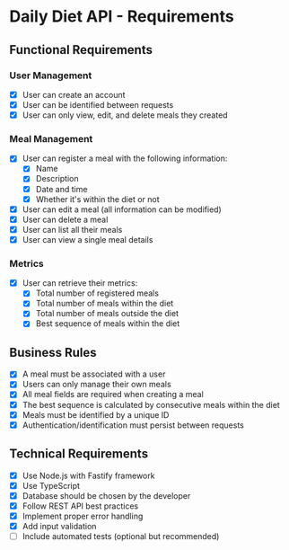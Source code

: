 # Daily Diet API - Requirements

## Functional Requirements

### User Management
- [x] User can create an account
- [x] User can be identified between requests
- [x] User can only view, edit, and delete meals they created

### Meal Management
- [x] User can register a meal with the following information:
  - [x] Name
  - [x] Description
  - [x] Date and time
  - [x] Whether it's within the diet or not
- [x] User can edit a meal (all information can be modified)
- [x] User can delete a meal
- [x] User can list all their meals
- [x] User can view a single meal details

### Metrics
- [x] User can retrieve their metrics:
  - [x] Total number of registered meals
  - [x] Total number of meals within the diet
  - [x] Total number of meals outside the diet
  - [x] Best sequence of meals within the diet

## Business Rules

- [x] A meal must be associated with a user
- [x] Users can only manage their own meals
- [x] All meal fields are required when creating a meal
- [x] The best sequence is calculated by consecutive meals within the diet
- [x] Meals must be identified by a unique ID
- [x] Authentication/identification must persist between requests

## Technical Requirements

- [x] Use Node.js with Fastify framework
- [x] Use TypeScript
- [x] Database should be chosen by the developer
- [x] Follow REST API best practices
- [x] Implement proper error handling
- [x] Add input validation
- [ ] Include automated tests (optional but recommended)
